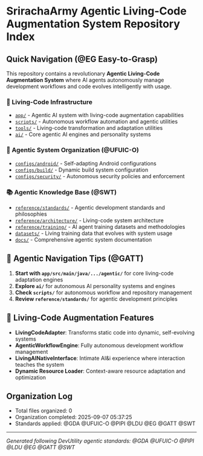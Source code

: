 # SrirachaArmy Agentic Living-Code Augmentation System Repository Index
<!-- @GATT Guided-AI-Tutorial-Tips Navigation -->

## Quick Navigation (@EG Easy-to-Grasp)

This repository contains a revolutionary **Agentic Living-Code Augmentation System** where AI agents autonomously manage development workflows and code evolves intelligently with usage.

### 🧬 Living-Code Infrastructure
- [`app/`](app/) - Agentic AI system with living-code augmentation capabilities
- [`scripts/`](scripts/) - Autonomous workflow automation and agentic utilities  
- [`tools/`](tools/) - Living-code transformation and adaptation utilities
- [`ai/`](ai/) - Core agentic AI engines and personality systems

### 🤖 Agentic System Organization (@UFUIC-O)
- [`configs/android/`](configs/android/) - Self-adapting Android configurations
- [`configs/build/`](configs/build/) - Dynamic build system configuration
- [`configs/security/`](configs/security/) - Autonomous security policies and enforcement

### 📚 Agentic Knowledge Base (@SWT)
- [`reference/standards/`](reference/standards/) - Agentic development standards and philosophies
- [`reference/architecture/`](reference/architecture/) - Living-code system architecture
- [`reference/training/`](reference/training/) - AI agent training datasets and methodologies
- [`datasets/`](datasets/) - Living training data that evolves with system usage
- [`docs/`](docs/) - Comprehensive agentic system documentation

## 🌟 Agentic Navigation Tips (@GATT)
1. **Start with `app/src/main/java/.../agentic/`** for core living-code adaptation engines
2. **Explore `ai/`** for autonomous AI personality systems and engines
3. **Check `scripts/`** for autonomous workflow and repository management
4. **Review `reference/standards/`** for agentic development principles

## 🧬 Living-Code Augmentation Features
- **LivingCodeAdapter**: Transforms static code into dynamic, self-evolving systems
- **AgenticWorkflowEngine**: Fully autonomous development workflow management
- **LivingAINativeInterface**: Intimate AI&i experience where interaction teaches the system
- **Dynamic Resource Loader**: Context-aware resource adaptation and optimization

## Organization Log
- Total files organized: 0
- Organization completed: 2025-09-07 05:37:25
- Standards applied: @GDA @UFUIC-O @PIPI @LDU @EG @GATT @SWT

---
*Generated following DevUtility agentic standards: @GDA @UFUIC-O @PIPI @LDU @EG @GATT @SWT*
